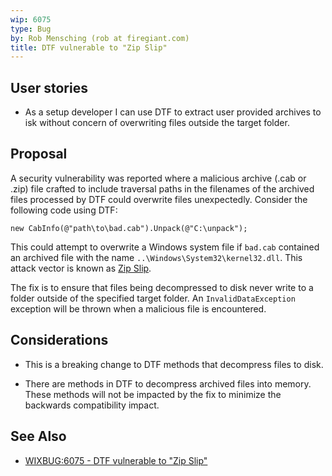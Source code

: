 ```yaml
---
wip: 6075
type: Bug
by: Rob Mensching (rob at firegiant.com)
title: DTF vulnerable to "Zip Slip"
---
```


## User stories

* As a setup developer I can use DTF to extract user provided archives to
 isk without concern of overwriting files outside the target folder.


## Proposal

A security vulnerability was reported where a malicious archive (.cab or .zip)
file crafted to include traversal paths in the filenames of the archived
files processed by DTF could overwrite files unexpectedly. Consider the following
code using DTF:

    new CabInfo(@"path\to\bad.cab").Unpack(@"C:\unpack");

This could attempt to overwrite a Windows system file if `bad.cab` contained
an archived file with the name `..\Windows\System32\kernel32.dll`. This
attack vector is known as [Zip Slip][zipslip].

The fix is to ensure that files being decompressed to disk never write
to a folder outside of the specified target folder. An `InvalidDataException`
exception will be thrown when a malicious file is encountered.

## Considerations

* This is a breaking change to DTF methods that decompress files to
disk.

* There are methods in DTF to decompress archived files into memory.
These methods will not be impacted by the fix to minimize the
backwards compatibility impact.


## See Also

* [WIXBUG:6075 - DTF vulnerable to "Zip Slip"][6075]

[6075]: https://github.com/wixtoolset/issues/issues/6075
[zipslip]: https://cwe.mitre.org/data/definitions/29.html
